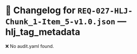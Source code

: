 # 📝 Changelog for `REQ-027-HLJ-Chunk_1-Item_5-v1.0.json` — **hlj_tag_metadata**

❌ No audit.yaml found.
